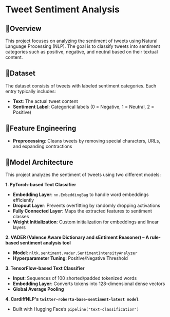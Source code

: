 # Tweet Sentiment Analysis
## 🧸Overview
This project focuses on analyzing the sentiment of tweets using Natural Language Processing (NLP). The goal is to classify tweets into sentiment categories such as positive, negative, and neutral based on their textual content.

## 🧸Dataset
The dataset consists of tweets with labeled sentiment categories. Each entry typically includes:
- **Text**: The actual tweet content
- **Sentiment Label**: Categorical labels (0 = Negative, 1 = Neutral, 2 = Positive)

## 🧸Feature Engineering
- **Preprocessing**: Cleans tweets by removing special characters, URLs, and expanding contractions

## 🧸Model Architecture
This project analyzes the sentiment of tweets using two different models:

**1. PyTorch-based Text Classifier**
  - **Embedding Layer**: `nn.EmbeddingBag` to handle word embeddings efficiently
  - **Dropout Layer**: Prevents overfitting by randomly dropping activations
  - **Fully Connected Layer**: Maps the extracted features to sentiment classes
  - **Weight Initialization**: Custom initialization for embeddings and linear layers
    
**2. VADER (Valence Aware Dictionary and sEntiment Reasoner) – A rule-based sentiment analysis tool**
  - **Model**: `nltk.sentiment.vader.SentimentIntensityAnalyzer`
  - **Hyperparameter Tuning**: Positive/Negative Threshold

**3. TensorFlow-based Text Classifier**
  - **Input**: Sequences of 100 shorted/padded tokenized words
  - **Embedding Layer**: Converts tokens into 128-dimensional dense vectors
  - **Global Average Pooling**

**4. CardiffNLP's `twitter-roberta-base-sentiment-latest model`**
  - Built with Hugging Face’s `pipeline("text-classification")`
